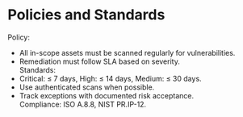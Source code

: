 # Policies and Standards
Policy:
- All in-scope assets must be scanned regularly for vulnerabilities.  
- Remediation must follow SLA based on severity.  
Standards:
- Critical: ≤ 7 days, High: ≤ 14 days, Medium: ≤ 30 days.  
- Use authenticated scans when possible.  
- Track exceptions with documented risk acceptance.  
Compliance: ISO A.8.8, NIST PR.IP-12.
